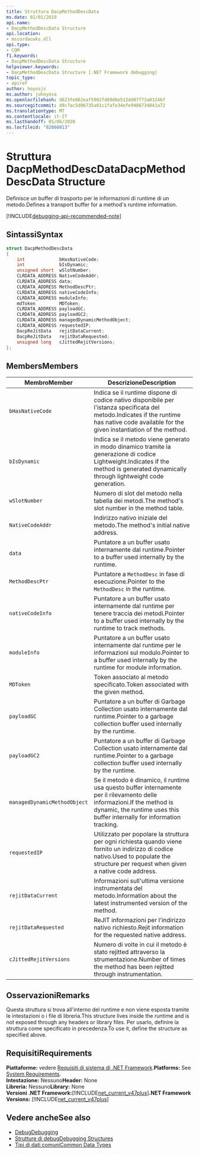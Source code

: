 ```yaml
---
title: Struttura DacpMethodDescData
ms.date: 02/01/2019
api.name:
- DacpMethodDescData Structure
api.location:
- mscordacwks.dll
api.type:
- COM
f1.keywords:
- DacpMethodDescData Structure
helpviewer.keywords:
- DacpMethodDescData Structure [.NET Framework debugging]
topic_type:
- apiref
author: hoyosjs
ms.author: juhoyosa
ms.openlocfilehash: d623fe862eaf5902fd89d0e512dd07f73a03246f
ms.sourcegitcommit: d9c7ac5d06735a01c1fafe34efe9486734841a72
ms.translationtype: MT
ms.contentlocale: it-IT
ms.lasthandoff: 05/06/2020
ms.locfileid: "82860813"
---
```

# <a name="dacpmethoddescdata-structure"></a><span data-ttu-id="7b763-102">Struttura DacpMethodDescData</span><span class="sxs-lookup"><span data-stu-id="7b763-102">DacpMethodDescData Structure</span></span>

<span data-ttu-id="7b763-103">Definisce un buffer di trasporto per le informazioni di runtime di un metodo.</span><span class="sxs-lookup"><span data-stu-id="7b763-103">Defines a transport buffer for a method's runtime information.</span></span>

[!INCLUDE[debugging-api-recommended-note](../../../../includes/debugging-api-recommended-note.md)]

## <a name="syntax"></a><span data-ttu-id="7b763-104">Sintassi</span><span class="sxs-lookup"><span data-stu-id="7b763-104">Syntax</span></span>

```cpp
struct DacpMethodDescData
{
    int             bHasNativeCode;
    int             bIsDynamic;
    unsigned short  wSlotNumber;
    CLRDATA_ADDRESS NativeCodeAddr;
    CLRDATA_ADDRESS data;
    CLRDATA_ADDRESS MethodDescPtr;
    CLRDATA_ADDRESS nativeCodeInfo;
    CLRDATA_ADDRESS moduleInfo;
    mdToken         MDToken;
    CLRDATA_ADDRESS payloadGC;
    CLRDATA_ADDRESS payloadGC2;
    CLRDATA_ADDRESS managedDynamicMethodObject;
    CLRDATA_ADDRESS requestedIP;
    DacpReJitData   rejitDataCurrent;
    DacpReJitData   rejitDataRequested;
    unsigned long   cJittedRejitVersions;
};
```

## <a name="members"></a><span data-ttu-id="7b763-105">Members</span><span class="sxs-lookup"><span data-stu-id="7b763-105">Members</span></span>

| <span data-ttu-id="7b763-106">Membro</span><span class="sxs-lookup"><span data-stu-id="7b763-106">Member</span></span>                       | <span data-ttu-id="7b763-107">Descrizione</span><span class="sxs-lookup"><span data-stu-id="7b763-107">Description</span></span>                                                                                     |
| ---------------------------- | ----------------------------------------------------------------------------------------------- |
| `bHasNativeCode`             | <span data-ttu-id="7b763-108">Indica se il runtime dispone di codice nativo disponibile per l'istanza specificata del metodo.</span><span class="sxs-lookup"><span data-stu-id="7b763-108">Indicates if the runtime has native code available for the given instantiation of the method.</span></span> |
| `bIsDynamic`                 | <span data-ttu-id="7b763-109">Indica se il metodo viene generato in modo dinamico tramite la generazione di codice Lightweight.</span><span class="sxs-lookup"><span data-stu-id="7b763-109">Indicates if the method is generated dynamically through lightweight code generation.</span></span>           |
| `wSlotNumber`                | <span data-ttu-id="7b763-110">Numero di slot del metodo nella tabella dei metodi.</span><span class="sxs-lookup"><span data-stu-id="7b763-110">The method's slot number in the method table.</span></span>                                                   |
| `NativeCodeAddr`             | <span data-ttu-id="7b763-111">Indirizzo nativo iniziale del metodo.</span><span class="sxs-lookup"><span data-stu-id="7b763-111">The method's initial native address.</span></span>                                                            |
| `data`                       | <span data-ttu-id="7b763-112">Puntatore a un buffer usato internamente dal runtime.</span><span class="sxs-lookup"><span data-stu-id="7b763-112">Pointer to a buffer used internally by the runtime.</span></span>                                             |
| `MethodDescPtr`              | <span data-ttu-id="7b763-113">Puntatore a `MethodDesc` in fase di esecuzione.</span><span class="sxs-lookup"><span data-stu-id="7b763-113">Pointer to the `MethodDesc` in the runtime.</span></span>                                                     |
| `nativeCodeInfo`             | <span data-ttu-id="7b763-114">Puntatore a un buffer usato internamente dal runtime per tenere traccia dei metodi.</span><span class="sxs-lookup"><span data-stu-id="7b763-114">Pointer to a buffer used internally by the runtime to track methods.</span></span>                            |
| `moduleInfo`                 | <span data-ttu-id="7b763-115">Puntatore a un buffer usato internamente dal runtime per le informazioni sul modulo.</span><span class="sxs-lookup"><span data-stu-id="7b763-115">Pointer to a buffer used internally by the runtime for module information.</span></span>                      |
| `MDToken`                    | <span data-ttu-id="7b763-116">Token associato al metodo specificato.</span><span class="sxs-lookup"><span data-stu-id="7b763-116">Token associated with the given method.</span></span>                                                         |
| `payloadGC`                  | <span data-ttu-id="7b763-117">Puntatore a un buffer di Garbage Collection usato internamente dal runtime.</span><span class="sxs-lookup"><span data-stu-id="7b763-117">Pointer to a garbage collection buffer used internally by the runtime.</span></span>                          |
| `payloadGC2`                 | <span data-ttu-id="7b763-118">Puntatore a un buffer di Garbage Collection usato internamente dal runtime.</span><span class="sxs-lookup"><span data-stu-id="7b763-118">Pointer to a garbage collection buffer used internally by the runtime.</span></span>                          |
| `managedDynamicMethodObject` | <span data-ttu-id="7b763-119">Se il metodo è dinamico, il runtime usa questo buffer internamente per il rilevamento delle informazioni.</span><span class="sxs-lookup"><span data-stu-id="7b763-119">If the method is dynamic, the runtime uses this buffer internally for information tracking.</span></span>     |
| `requestedIP`                | <span data-ttu-id="7b763-120">Utilizzato per popolare la struttura per ogni richiesta quando viene fornito un indirizzo di codice nativo.</span><span class="sxs-lookup"><span data-stu-id="7b763-120">Used to populate the structure per request when given a native code address.</span></span>                    |
| `rejitDataCurrent`           | <span data-ttu-id="7b763-121">Informazioni sull'ultima versione instrumentata del metodo.</span><span class="sxs-lookup"><span data-stu-id="7b763-121">Information about the latest instrumented version of the method.</span></span>                                   |
| `rejitDataRequested`         | <span data-ttu-id="7b763-122">ReJIT informazioni per l'indirizzo nativo richiesto.</span><span class="sxs-lookup"><span data-stu-id="7b763-122">Rejit information for the requested native address.</span></span>                                             |
| `cJittedRejitVersions`       | <span data-ttu-id="7b763-123">Numero di volte in cui il metodo è stato rejitted attraverso la strumentazione.</span><span class="sxs-lookup"><span data-stu-id="7b763-123">Number of times the method has been rejitted through instrumentation.</span></span>                           |

## <a name="remarks"></a><span data-ttu-id="7b763-124">Osservazioni</span><span class="sxs-lookup"><span data-stu-id="7b763-124">Remarks</span></span>

<span data-ttu-id="7b763-125">Questa struttura si trova all'interno del runtime e non viene esposta tramite le intestazioni o i file di libreria.</span><span class="sxs-lookup"><span data-stu-id="7b763-125">This structure lives inside the runtime and is not exposed through any headers or library files.</span></span> <span data-ttu-id="7b763-126">Per usarlo, definire la struttura come specificato in precedenza.</span><span class="sxs-lookup"><span data-stu-id="7b763-126">To use it, define the structure as specified above.</span></span>

## <a name="requirements"></a><span data-ttu-id="7b763-127">Requisiti</span><span class="sxs-lookup"><span data-stu-id="7b763-127">Requirements</span></span>
<span data-ttu-id="7b763-128">**Piattaforme:** vedere [Requisiti di sistema di .NET Framework](../../get-started/system-requirements.md).</span><span class="sxs-lookup"><span data-stu-id="7b763-128">**Platforms:** See [System Requirements](../../get-started/system-requirements.md).</span></span>  
<span data-ttu-id="7b763-129">**Intestazione:** Nessuno</span><span class="sxs-lookup"><span data-stu-id="7b763-129">**Header:** None</span></span>  
<span data-ttu-id="7b763-130">**Libreria:** Nessuno</span><span class="sxs-lookup"><span data-stu-id="7b763-130">**Library:** None</span></span>  
<span data-ttu-id="7b763-131">**Versioni .NET Framework:**[!INCLUDE[net_current_v47plus](../../../../includes/net-current-v47plus.md)]</span><span class="sxs-lookup"><span data-stu-id="7b763-131">**.NET Framework Versions:** [!INCLUDE[net_current_v47plus](../../../../includes/net-current-v47plus.md)]</span></span>  

## <a name="see-also"></a><span data-ttu-id="7b763-132">Vedere anche</span><span class="sxs-lookup"><span data-stu-id="7b763-132">See also</span></span>

- [<span data-ttu-id="7b763-133">Debug</span><span class="sxs-lookup"><span data-stu-id="7b763-133">Debugging</span></span>](index.md)
- [<span data-ttu-id="7b763-134">Strutture di debug</span><span class="sxs-lookup"><span data-stu-id="7b763-134">Debugging Structures</span></span>](debugging-structures.md)
- [<span data-ttu-id="7b763-135">Tipi di dati comuni</span><span class="sxs-lookup"><span data-stu-id="7b763-135">Common Data Types</span></span>](../common-data-types-unmanaged-api-reference.md)
